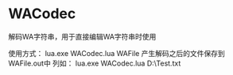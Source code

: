 # WACodec
解码WA字符串，用于直接编辑WA字符串时使用

使用方式：
lua.exe WACodec.lua WAFile
产生解码之后的文件保存到WAFile.out中
列如：
lua.exe WACodec.lua D:\Test.txt

